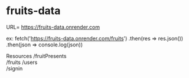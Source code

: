 # fruits-data


URL= https://fruits-data.onrender.com 

ex:
fetch('https://fruits-data.onrender.com/fruits')
.then(res => res.json())
.then(json => console.log(json))


Resources
/fruitPresents	
/fruits	
/users	
/signin

            
